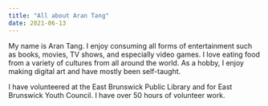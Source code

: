```yaml
---
title: "All about Aran Tang"
date: 2021-06-13
---
```


My name is Aran Tang. I enjoy consuming all forms of entertainment such as books, movies, TV shows, and especially video games. 
I love eating food from a variety of cultures from all around the world. 
As a hobby, I enjoy making digital art and have mostly been self-taught.

I have volunteered at the East Brunswick Public Library and for East Brunswick Youth Council. I have over 50 hours of volunteer work. 
